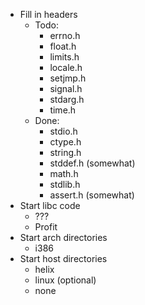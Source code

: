 - Fill in headers
	- Todo:
		- errno.h
		- float.h
		- limits.h
		- locale.h
		- setjmp.h
		- signal.h
		- stdarg.h
		- time.h
	- Done:
		- stdio.h
		- ctype.h
		- string.h
		- stddef.h (somewhat)
		- math.h
		- stdlib.h
		- assert.h (somewhat)
- Start libc code
	- ???
	- Profit
- Start arch directories
	- i386
- Start host directories
	- helix
	- linux (optional)
	- none
